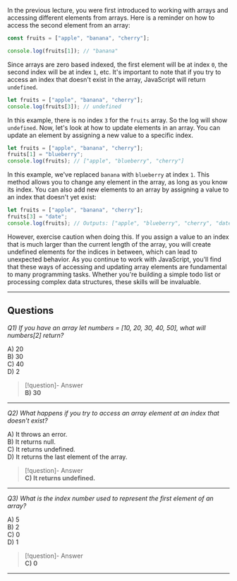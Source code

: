 In the previous lecture, you were first introduced to working with arrays and accessing different elements from arrays. Here is a reminder on how to access the second element from an array:

```js
const fruits = ["apple", "banana", "cherry"];

console.log(fruits[1]); // "banana"
```

Since arrays are zero based indexed, the first element will be at index `0`, the second index will be at index `1`, etc. It's important to note that if you try to access an index that doesn't exist in the array, JavaScript will return `undefined`.

```js
let fruits = ["apple", "banana", "cherry"];
console.log(fruits[3]); // undefined
```

In this example, there is no index `3` for the `fruits` array. So the log will show `undefined`. Now, let's look at how to update elements in an array. You can update an element by assigning a new value to a specific index.

```js
let fruits = ["apple", "banana", "cherry"];
fruits[1] = "blueberry";
console.log(fruits); // ["apple", "blueberry", "cherry"]
```

In this example, we've replaced `banana` with `blueberry` at index `1`. This method allows you to change any element in the array, as long as you know its index. You can also add new elements to an array by assigning a value to an index that doesn't yet exist:

```js
let fruits = ["apple", "banana", "cherry"];
fruits[3] = "date";
console.log(fruits); // Outputs: ["apple", "blueberry", "cherry", "date"]
```

However, exercise caution when doing this. If you assign a value to an index that is much larger than the current length of the array, you will create undefined elements for the indices in between, which can lead to unexpected behavior. As you continue to work with JavaScript, you'll find that these ways of accessing and updating array elements are fundamental to many programming tasks. Whether you're building a simple todo list or processing complex data structures, these skills will be invaluable.

---
## Questions

*Q1) If you have an array let numbers = [10, 20, 30, 40, 50], what will numbers[2] return?*

A) 20  
B) 30  
C) 40  
D) 2  

> [!question]- Answer  
> **B) 30**

---

*Q2) What happens if you try to access an array element at an index that doesn't exist?*

A) It throws an error.  
B) It returns null.  
C) It returns undefined.  
D) It returns the last element of the array.  

> [!question]- Answer  
> **C) It returns undefined.**

---

*Q3) What is the index number used to represent the first element of an array?*

A) 5  
B) 2  
C) 0  
D) 1  

> [!question]- Answer  
> **C) 0**

---
